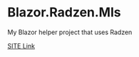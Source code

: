 # Blazor.Radzen.Mls
My Blazor helper project that uses Radzen

[SITE Link](https://polite-sand-0874cf403-preview.westeurope.4.azurestaticapps.net/)